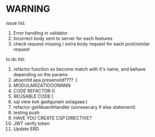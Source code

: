 # WARNING

issue list:
1. Error handling in validator
2. Incorrect body sent to server for each features
3. check request missing / extra body request for each post/similar request

to do list:
1. refactor function so become match with it's name, and behave depending on the params
2. absentId apa presensiId???? :(
3. MODULARIZATIOOONNNN
4. CODE REFACTOR:((
5. REUSABLE CODE:(
6. sql view kok gadigunain astagaaa:)
7. refactor getAbsentHandler (unnesecary if else statement)
8. testing push
9. HAVE YOU CREATE CSP DIRECTIVE?
10. JWT verify token
11. Update ERD